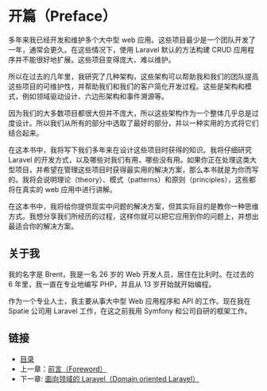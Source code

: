 # 开篇（Preface）

多年来我已经开发和维护多个大中型 web 应用。这些项目最少是一个团队开发了一年，通常会更久。在这些情况下，使用 Laravel 默认的方法构建 CRUD 应用程序并不能很好地扩展。这些项目变得庞大、难以维护。

所以在过去的几年里，我研究了几种架构，这些架构可以帮助我和我们的团队提高这些项目的可维护性，并帮助我们和我们的客户简化开发过程。这些是架构和模式，例如领域驱动设计、六边形架构和事件溯源等。

因为我们的大多数项目都很大但并不庞大，所以这些架构作为一个整体几乎总是过度设计。所以我们从所有的部分中选取了最好的部分，并以一种实用的方式将它们结合起来。

在这本书中，我将写下我们多年来在设计这些项目时获得的知识。我将仔细研究 Laravel 的开发方式，以及哪些对我们有用，哪些没有用。如果你正在处理这类大型项目，并希望在管理这些项目时获得最实用的解决方案，那么本书就是为你而写的。我将会说明理论（theory）、模式（patterns）和原则（principles），这些都将在真实的 web 应用中进行讲解。

在这本书中，我将给你提供现实中问题的解决方案，但其实际目的是教你一种思维方式。我想分享我们所经历的过程，这样你就可以把它应用到你的问题上，并想出最适合你的解决方案。

## 关于我

我的名字是 Brent，我是一名 26 岁的 Web 开发人员，居住在比利时。在过去的 6 年里，我一直在专业地编写 PHP，并且从 13 岁开始就开始编程。

作为一个专业人士，我主要从事大中型 Web 应用程序和 API 的工作。现在我在 Spatie 公司用 Laravel 工作，在这之前我用 Symfony 和公司自研的框架工作。

## 链接

- [目录](../README.md)
- 上一章：[前言（Foreword）](foreword.md)
- 下一章: [面向领域的 Laravel（Domain oriented Laravel）](0x01.md)
